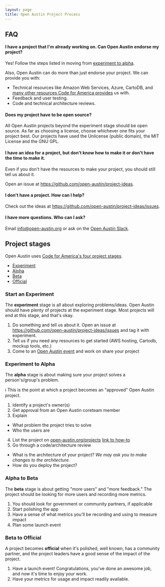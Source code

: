 ```yaml
---
layout: page
title: Open Austin Project Process
---
```


## FAQ

#### I have a project that I'm already working on. Can Open Austin endorse my project?

Yes! Follow the steps listed in moving from [experiment to alpha](#experiment-to-alpha).

Also, Open Austin can do more than just endorse your project. We can provide you with:

- Technical resources like Amazon Web Services, Azure, CartoDB, and [many other resources Code for America provides](https://www.codeforamerica.org/brigade/tools/) us with.
- Feedback and user testing.
- Code and technical architecture reviews. 

#### Does my project have to be open source?

All Open Austin projects beyond the experiment stage should be open source. As far as choosing a license, choose whichever one fits your project best. Our projects have used the Unlicense (public domain), the MIT License and the GNU GPL.


#### I have an idea for a project, but don't know how to make it or don't have the time to make it.

Even if you don't have the resources to make your project, you should still tell us about it.

Open an issue at https://github.com/open-austin/project-ideas.

#### I don't have a project. How can I help?

Check out the ideas at https://github.com/open-austin/project-ideas/issues.

#### I have more questions. Who can I ask?

Email info@open-austin.org or ask on the [Open Austin Slack](http://slack.open-austin.org).


## Project stages

Open Austin uses [Code for America's four project stages](https://www.codeforamerica.org/brigade/projects/stages).

- [Experiment](https://www.codeforamerica.org/brigade/projects/stages#experiment)
- [Alpha](https://www.codeforamerica.org/brigade/projects/stages#alpha)
- [Beta](https://www.codeforamerica.org/brigade/projects/stages#beta)
- [Official](https://www.codeforamerica.org/brigade/projects/stages#official)

### Start an **Experiment**

The **experiment** stage is all about exploring problems/ideas. Open Austin should have plenty of projects at the experiment stage. Most projects will end at this stage, and that's okay.

1. Do something and tell us about it. Open an issue at https://github.com/open-austin/project-ideas/issues and tag it with experiment.
2. Tell us if you need any resources to get started (AWS hosting, Cartodb, mockup tools, etc.)
3. Come to an [Open Austin event](/events) and work on share your project

### Experiment to **Alpha**

The **alpha** stage is about making sure your project solves a person's/group's problem.

:information_source:  This is the point at which a project becomes an "approved" Open Austin project.

1. Identify a project's owner(s)
2. Get approval from an Open Austin coreteam member
3. Explain
  - What problem the project tries to solve
  - Who the users are
4. List the project on [open-austin.org/projects](https://open-austin.org/projects) [link to how-to](https://github.com/open-austin/open-austin.github.io/wiki/How-to-Add-a-Project-Page)
5. Go through a code/architecture review
  - What is the architecture of your project? _We may ask you to make changes to the architecture._
  - How do you deploy the project?

### Alpha to **Beta**
 
The **beta** stage is about getting "more users" and "more feedback." The project should be looking for more users and recording more metrics.

1. You should look for government or community partners, if applicable
2. Start polishing the app
3. Have a sense of what metrics you'll be recording and using to measure impact
4. Plan some launch event

### Beta to **Official**

A project becomes **official** when it's polished, well known, has a community partner, and the project leaders have a good sense of the impact of the project. 

1. Have a launch event! Congratulations, you've done an awesome job, and now it's time to enjoy your work.
2. Have your metrics for usage and impact readily available.

